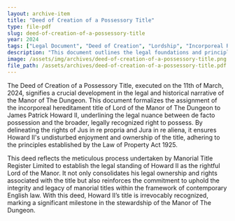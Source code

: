```yaml
---
layout: archive-item
title: "Deed of Creation of a Possessory Title"
type: file-pdf
slug: deed-of-creation-of-a-possessory-title
year: 2024
tags: ["Legal Document", "Deed of Creation", "Lordship", "Incorporeal Rights"]
description: "This document outlines the legal foundations and principles underlying the possession and transfer of incorporeal hereditament titles, particularly focusing on the Lord of the Manor of The Dungeon. It highlights the distinction between de facto and legal possession, emphasizing the legal right to quiet and peaceful enjoyment of incorporeal chattels associated with the title. On 11th March 2024, Manorial Title Register Limited assigned the rights to the incorporeal hereditament title of Lord of the Manor of The Dungeon to James Patrick Howard II for £175, confirming the lawful transfer of rights under English law and the protections afforded by the Law of Property Act 1925."
image: /assets/img/archives/deed-of-creation-of-a-possessory-title.png
file_path: /assets/archives/deed-of-creation-of-a-possessory-title.pdf
---
```


The Deed of Creation of a Possessory Title, executed on the 11th of March, 2024, signifies a crucial development in the legal and historical narrative of the Manor of The Dungeon. This document formalizes the assignment of the incorporeal hereditament title of Lord of the Manor of The Dungeon to James Patrick Howard II, underlining the legal nuance between de facto possession and the broader, legally recognized right to possess. By delineating the rights of Jus in re propria and Jura in re aliena, it ensures Howard II's undisturbed enjoyment and ownership of the title, adhering to the principles established by the Law of Property Act 1925.

This deed reflects the meticulous process undertaken by Manorial Title Register Limited to establish the legal standing of Howard II as the rightful Lord of the Manor. It not only consolidates his legal ownership and rights associated with the title but also reinforces the commitment to uphold the integrity and legacy of manorial titles within the framework of contemporary English law. With this deed, Howard II’s title is irrevocably recognized, marking a significant milestone in the stewardship of the Manor of The Dungeon.
